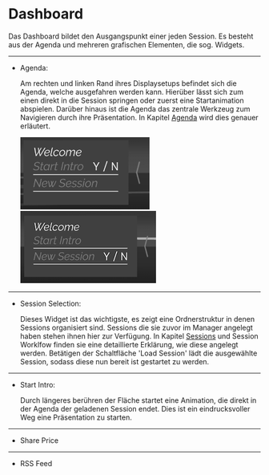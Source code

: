 # Dashboard


Das Dashboard bildet den Ausgangspunkt einer jeden Session. Es besteht aus der Agenda und mehreren grafischen Elementen, die sog. Widgets.
***
* Agenda:

    Am rechten und linken Rand ihres Displaysetups befindet sich die Agenda, welche ausgefahren werden kann. Hierüber lässt sich zum einen direkt in die Session springen oder zuerst eine Startanimation abspielen. Darüber hinaus ist die Agenda das zentrale Werkzeug zum Navigieren durch ihre Präsentation. In Kapitel [Agenda](agenda.md) wird dies genauer erläutert.
    
    ![Agenda-1](img/Screenshots_Showroom/Agenda-Navigation-1.PNG)
    ![Agenda-2](img/Screenshots_Showroom/Agenda-Navigation-2.PNG)


***
* Session Selection: 

    Dieses Widget ist das wichtigste, es zeigt eine Ordnerstruktur in denen Sessions organisiert sind. Sessions die sie zuvor im Manager angelegt haben stehen ihnen hier zur Verfügung. In Kapitel [Sessions](sessions.md) und Session Worklfow finden sie eine detaillierte Erklärung, wie diese angelegt werden. Betätigen der Schaltfläche 'Load Session' lädt die ausgewählte Session, sodass diese nun bereit ist gestartet zu werden.


***
* Start Intro:

    Durch längeres berühren der Fläche startet eine Animation, die direkt in der Agenda der geladenen Session endet. Dies ist ein eindrucksvoller Weg eine Präsentation zu starten. 

***
* Share Price

***
* RSS Feed
